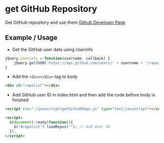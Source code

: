 # get GitHub Repository

Get GitHub repository and use them [Github Developer Page](https://developer.github.com/v3/)

## Example / Usage

- Get the GitHub user data using Userinfo

```javascript
jQuery.Userinfo = function(username, callback) {
    jQuery.getJSON('https://api.github.com/users/' + username + '/repos?callback=?', callback)
}
```

- Add the ```<div></div>``` tag to body

```html
<div id="repolist"></div>
```

- Add GitHub user ID in index.html and then add the code before body is finished

```html
<script src="./javascript/getGithubRepo.js" type="text/javascript"></script>

<script>
  $(document).ready(function(){
    $("#repolist").loadRepos(""); // Add User ID
  });
</script>
```

